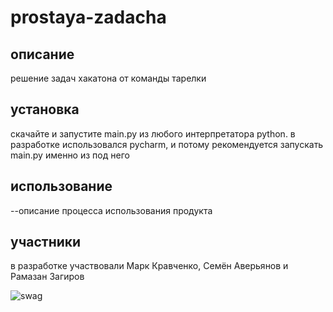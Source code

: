 # prostaya-zadacha
## описание
решение задач хакатона от команды тарелки

## установка
скачайте и запустите main.py из любого интерпретатора python. в разработке использовался pycharm, и потому рекомендуется запускать main.py именно из под него

## использование
--описание процесса использования продукта

## участники
в разработке участвовали Марк Кравченко, Семён Аверьянов и Рамазан Загиров

![swag](https://img-webcalypt.ru/storage/memes/153683/20252/qOo9Y4ztSgnBCoRUGdkw2s8Xwa7NoKyFBNfhoN3mgGmsFaNT9VV6tvtSnViLRxwvNUNNt6KngwisPwqAtH0x0vLrou2MWCrUpH5D6IHS8KBrAjU0suBToAaeF7KVJsku-md.jpeg)

